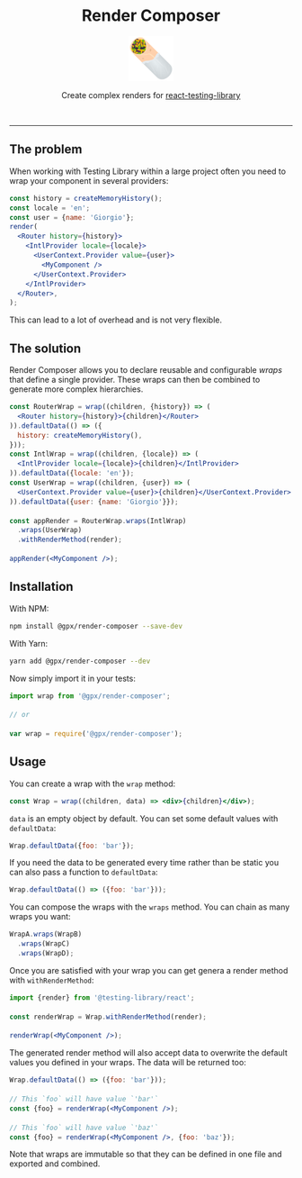 <div align="center">
<h1>Render Composer</h1>

<a href="https://www.joypixels.com/emoji/1f32f">
  <img
    height="80"
    width="80"
    alt="burrito"
    src="https://raw.githubusercontent.com/Gpx/render-composer/master/other/burrito.png"
  />
</a>

<p>Create complex renders for <a href="https://github.com/testing-library/react-testing-library">react-testing-library</a></p>

<br />
</div>

<hr />

## The problem

When working with Testing Library within a large project often you need to wrap your component
in several providers:

```jsx
const history = createMemoryHistory();
const locale = 'en';
const user = {name: 'Giorgio'};
render(
  <Router history={history}>
    <IntlProvider locale={locale}>
      <UserContext.Provider value={user}>
        <MyComponent />
      </UserContext.Provider>
    </IntlProvider>
  </Router>,
);
```

This can lead to a lot of overhead and is not very flexible.

## The solution

Render Composer allows you to declare reusable and configurable _wraps_ that define
a single provider. These wraps can then be combined to generate more complex hierarchies.

```jsx
const RouterWrap = wrap((children, {history}) => (
  <Router history={history}>{children}</Router>
)).defaultData(() => ({
  history: createMemoryHistory(),
}));
const IntlWrap = wrap((children, {locale}) => (
  <IntlProvider locale={locale}>{children}</IntlProvider>
)).defaultData({locale: 'en'});
const UserWrap = wrap((children, {user}) => (
  <UserContext.Provider value={user}>{children}</UserContext.Provider>
)).defaultData({user: {name: 'Giorgio'}});

const appRender = RouterWrap.wraps(IntlWrap)
  .wraps(UserWrap)
  .withRenderMethod(render);

appRender(<MyComponent />);
```

## Installation

With NPM:

```sh
npm install @gpx/render-composer --save-dev
```

With Yarn:

```sh
yarn add @gpx/render-composer --dev
```

Now simply import it in your tests:

```js
import wrap from '@gpx/render-composer';

// or

var wrap = require('@gpx/render-composer');
```

## Usage

You can create a wrap with the `wrap` method:

```jsx
const Wrap = wrap((children, data) => <div>{children}</div>);
```

`data` is an empty object by default. You can set some default values with `defaultData`:

```jsx
Wrap.defaultData({foo: 'bar'});
```

If you need the data to be generated every time rather than be static you can also
pass a function to `defaultData`:

```jsx
Wrap.defaultData(() => ({foo: 'bar'}));
```

You can compose the wraps with the `wraps` method. You can chain as many wraps you want:

```jsx
WrapA.wraps(WrapB)
  .wraps(WrapC)
  .wraps(WrapD);
```

Once you are satisfied with your wrap you can get genera a render method with `withRenderMethod`:

```jsx
import {render} from '@testing-library/react';

const renderWrap = Wrap.withRenderMethod(render);

renderWrap(<MyComponent />);
```

The generated render method will also accept data to overwrite the default values you
defined in your wraps. The data will be returned too:

```jsx
Wrap.defaultData(() => ({foo: 'bar'}));

// This `foo` will have value `'bar'`
const {foo} = renderWrap(<MyComponent />);

// This `foo` will have value `'baz'`
const {foo} = renderWrap(<MyComponent />, {foo: 'baz'});
```

Note that wraps are immutable so that they can be defined in one file and exported and combined.
